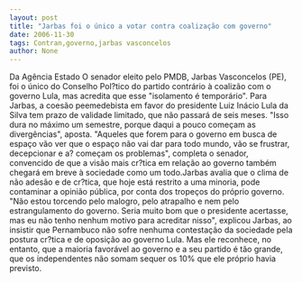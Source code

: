 ```yaml
---
layout: post
title: "Jarbas foi o único a votar contra coalização com governo"
date: 2006-11-30
tags: Contran,governo,jarbas vasconcelos
author: None
---
```

Da Agência Estado
O senador eleito pelo PMDB, Jarbas Vasconcelos (PE), foi o único do Conselho Pol?tico do partido contrário à coalizão com o governo Lula, mas acredita que esse \"isolamento é temporário\". Para Jarbas, a coesão peemedebista em favor do presidente Luiz Inácio Lula da Silva tem prazo de validade limitado, que não passará de seis meses. 
\"Isso dura no máximo um semestre, porque daqui a pouco começam as divergências\", aposta. \"Aqueles que forem para o governo em busca de espaço vão ver que o espaço não vai dar para todo mundo, vão se frustrar, decepcionar e a? começam os problemas\", completa o senador, convencido de que a visão mais cr?tica em relação ao governo também chegará em breve à sociedade como um todo.Jarbas avalia que o clima de não adesão e de cr?tica, que hoje está restrito a uma minoria, pode contaminar a opinião pública, por conta dos tropeços do próprio governo. 
\"Não estou torcendo pelo malogro, pelo atrapalho e nem pelo estrangulamento do governo. Seria muito bom que o presidente acertasse, mas eu não tenho nenhum motivo para acreditar nisso\", explicou Jarbas, ao insistir que Pernambuco não sofre nenhuma contestação da sociedade pela postura cr?tica e de oposição ao governo Lula. 
Mas ele reconhece, no entanto, que a maioria favorável ao governo e a seu partido é tão grande, que os independentes não somam sequer os 10% que ele próprio havia previsto. 